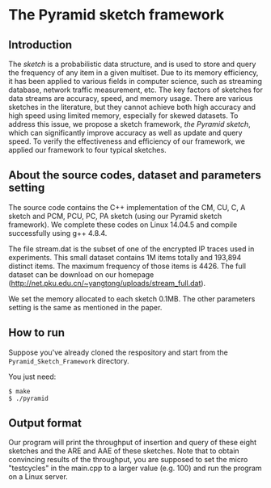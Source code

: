 # The Pyramid sketch framework


## Introduction

The *sketch* is a probabilistic data structure, and is used to store and query the frequency of any item in a given multiset. Due to its memory efficiency, it has been applied to various fields in computer science, such as streaming database, network traffic measurement, etc. The key factors of sketches for data streams are accuracy, speed, and memory usage. There are various sketches in the literature, but they cannot achieve both high accuracy and high speed using limited memory, especially for skewed datasets. To address this issue, we propose a sketch framework, *the Pyramid sketch*, which can significantly improve accuracy as well as update and query speed. To verify the effectiveness and efficiency of our framework, we applied our framework to four typical sketches.


## About the source codes, dataset and parameters setting

The source code contains the C++ implementation of the CM, CU, C, A sketch and PCM, PCU, PC, PA sketch (using our Pyramid sketch framework). We complete these codes on Linux 14.04.5 and compile successfully using g++ 4.8.4. 

The file stream.dat is the subset of one of the encrypted IP traces used in experiments. This small dataset contains 1M items totally and 193,894 distinct items. The maximum frequency of those items is 4426. The full dataset can be download on our homepage (http://net.pku.edu.cn/~yangtong/uploads/stream_full.dat).

We set the memory allocated to each sketch 0.1MB. The other parameters setting is the same as mentioned in the paper.


## How to run

Suppose you've already cloned the respository and start from the `Pyramid_Sketch_Framework` directory.

You just need:

	$ make 
	$ ./pyramid


## Output format

Our program will print the throughput of insertion and query of these eight sketches and the ARE and AAE of these sketches. Note that to obtain convincing results of the throughput, you are supposed to set the micro "testcycles" in the main.cpp to a larger value (e.g. 100) and run the program on a Linux server.
